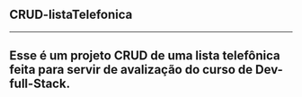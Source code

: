 ## CRUD-listaTelefonica
----
## Esse é um projeto CRUD de uma lista telefônica feita para servir de avalização do curso de Dev-full-Stack.
